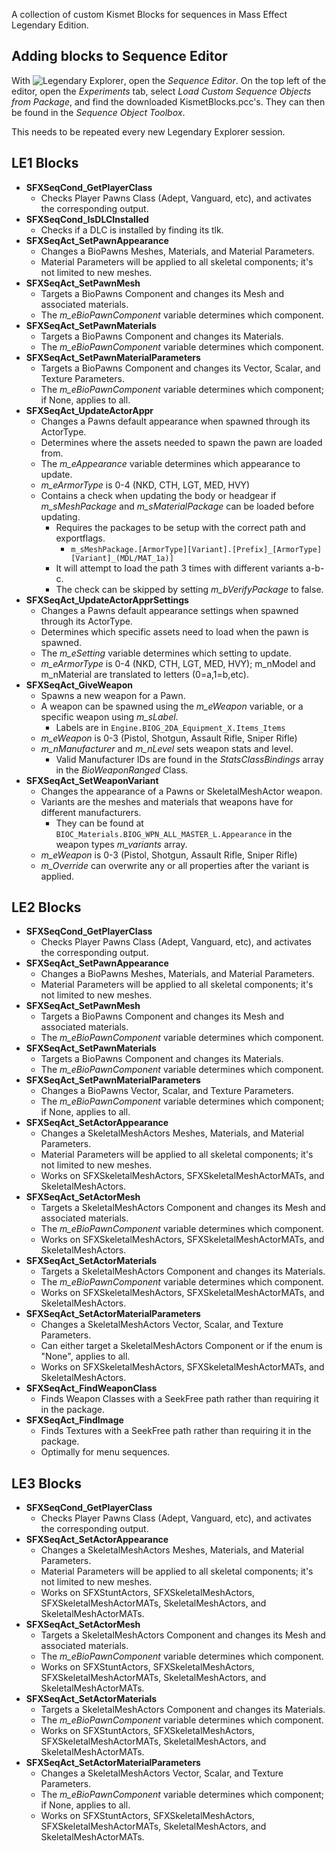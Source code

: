 A collection of custom Kismet Blocks for sequences in Mass Effect Legendary Edition.

## Adding blocks to Sequence Editor
With ![Legendary Explorer](https://github.com/ME3Tweaks/LegendaryExplorer), open the *Sequence Editor*. On the top left of the editor, open the *Experiments* tab, select *Load Custom Sequence Objects from Package*, and find the downloaded KismetBlocks.pcc's. They can then be found in the *Sequence Object Toolbox*.

This needs to be repeated every new Legendary Explorer session.

## LE1 Blocks
- **SFXSeqCond_GetPlayerClass**
    - Checks Player Pawns Class (Adept, Vanguard, etc), and activates the corresponding output.
- **SFXSeqCond_IsDLCInstalled**
    - Checks if a DLC is installed by finding its tlk.
- **SFXSeqAct_SetPawnAppearance**
    - Changes a BioPawns Meshes, Materials, and Material Parameters.
    - Material Parameters will be applied to all skeletal components; it's not limited to new meshes.
- **SFXSeqAct_SetPawnMesh**
    - Targets a BioPawns Component and changes its Mesh and associated materials.
	- The *m_eBioPawnComponent* variable determines which component.
- **SFXSeqAct_SetPawnMaterials**
    - Targets a BioPawns Component and changes its Materials.
	- The *m_eBioPawnComponent* variable determines which component.
- **SFXSeqAct_SetPawnMaterialParameters**
    - Targets a BioPawns Component and changes its Vector, Scalar, and Texture Parameters.
	- The *m_eBioPawnComponent* variable determines which component; if None, applies to all.
- **SFXSeqAct_UpdateActorAppr**
    - Changes a Pawns default appearance when spawned through its ActorType.
	- Determines where the assets needed to spawn the pawn are loaded from.
    - The *m_eAppearance* variable determines which appearance to update.
	- *m_eArmorType* is 0-4 (NKD, CTH, LGT, MED, HVY)
	- Contains a check when updating the body or headgear if *m_sMeshPackage* and *m_sMaterialPackage* can be loaded before updating.
	    - Requires the packages to be setup with the correct path and exportflags.
		    - `m_sMeshPackage.[ArmorType][Variant].[Prefix]_[ArmorType][Variant]_(MDL/MAT_1a)]`
		- It will attempt to load the path 3 times with different variants a-b-c.
	    - The check can be skipped by setting *m_bVerifyPackage* to false.
- **SFXSeqAct_UpdateActorApprSettings**
    - Changes a Pawns default appearance settings when spawned through its ActorType.
	- Determines which specific assets need to load when the pawn is spawned.
    - The *m_eSetting* variable determines which setting to update.
	- *m_eArmorType* is 0-4 (NKD, CTH, LGT, MED, HVY); m_nModel and m_nMaterial are translated to letters (0=a,1=b,etc).
- **SFXSeqAct_GiveWeapon**
    - Spawns a new weapon for a Pawn.
	- A weapon can be spawned using the *m_eWeapon* variable, or a specific weapon using *m_sLabel*.
	    - Labels are in `Engine.BIOG_2DA_Equipment_X.Items_Items`
    - *m_eWeapon* is 0-3 (Pistol, Shotgun, Assault Rifle, Sniper Rifle)
    - *m_nManufacturer* and *m_nLevel* sets weapon stats and level.
	    - Valid Manufacturer IDs are found in the *StatsClassBindings* array in the *BioWeaponRanged* Class.
- **SFXSeqAct_SetWeaponVariant**
    - Changes the appearance of a Pawns or SkeletalMeshActor weapon.
	- Variants are the meshes and materials that weapons have for different manufacturers.
	    - They can be found at `BIOC_Materials.BIOG_WPN_ALL_MASTER_L.Appearance` in the weapon types *m_variants* array.
	- *m_eWeapon* is 0-3 (Pistol, Shotgun, Assault Rifle, Sniper Rifle)
	- *m_Override* can overwrite any or all properties after the variant is applied.
	
	
## LE2 Blocks
- **SFXSeqCond_GetPlayerClass**
    - Checks Player Pawns Class (Adept, Vanguard, etc), and activates the corresponding output.
- **SFXSeqAct_SetPawnAppearance**
    - Changes a BioPawns Meshes, Materials, and Material Parameters.
    - Material Parameters will be applied to all skeletal components; it's not limited to new meshes.
- **SFXSeqAct_SetPawnMesh**
    - Targets a BioPawns Component and changes its Mesh and associated materials.
    - The *m_eBioPawnComponent* variable determines which component.
- **SFXSeqAct_SetPawnMaterials**
    - Targets a BioPawns Component and changes its Materials.
    - The *m_eBioPawnComponent* variable determines which component.
- **SFXSeqAct_SetPawnMaterialParameters**
    - Changes a BioPawns Vector, Scalar, and Texture Parameters.
    - The *m_eBioPawnComponent* variable determines which component; if None, applies to all.
- **SFXSeqAct_SetActorAppearance**
    - Changes a SkeletalMeshActors Meshes, Materials, and Material Parameters.
    - Material Parameters will be applied to all skeletal components; it's not limited to new meshes.
	- Works on SFXSkeletalMeshActors, SFXSkeletalMeshActorMATs, and SkeletalMeshActors.
- **SFXSeqAct_SetActorMesh**
    - Targets a SkeletalMeshActors Component and changes its Mesh and associated materials.
    - The *m_eBioPawnComponent* variable determines which component.
	- Works on SFXSkeletalMeshActors, SFXSkeletalMeshActorMATs, and SkeletalMeshActors.
- **SFXSeqAct_SetActorMaterials**
    - Targets a SkeletalMeshActors Component and changes its Materials.
    - The *m_eBioPawnComponent* variable determines which component.
	- Works on SFXSkeletalMeshActors, SFXSkeletalMeshActorMATs, and SkeletalMeshActors.
- **SFXSeqAct_SetActorMaterialParameters**
    - Changes a SkeletalMeshActors Vector, Scalar, and Texture Parameters.
    - Can either target a SkeletalMeshActors Component or if the enum is "None", applies to all.
	- Works on SFXSkeletalMeshActors, SFXSkeletalMeshActorMATs, and SkeletalMeshActors.
- **SFXSeqAct_FindWeaponClass**
    - Finds Weapon Classes with a SeekFree path rather than requiring it in the package.
- **SFXSeqAct_FindImage**
    - Finds Textures with a SeekFree path rather than requiring it in the package.
    - Optimally for menu sequences.
    
## LE3 Blocks
- **SFXSeqCond_GetPlayerClass**
    - Checks Player Pawns Class (Adept, Vanguard, etc), and activates the corresponding output.
- **SFXSeqAct_SetActorAppearance**
    - Changes a SkeletalMeshActors Meshes, Materials, and Material Parameters.
    - Material Parameters will be applied to all skeletal components; it's not limited to new meshes.
	- Works on SFXStuntActors, SFXSkeletalMeshActors, SFXSkeletalMeshActorMATs, SkeletalMeshActors, and SkeletalMeshActorMATs.
- **SFXSeqAct_SetActorMesh**
    - Targets a SkeletalMeshActors Component and changes its Mesh and associated materials.
    - The *m_eBioPawnComponent* variable determines which component.
	- Works on SFXStuntActors, SFXSkeletalMeshActors, SFXSkeletalMeshActorMATs, SkeletalMeshActors, and SkeletalMeshActorMATs.
- **SFXSeqAct_SetActorMaterials**
    - Targets a SkeletalMeshActors Component and changes its Materials.
    - The *m_eBioPawnComponent* variable determines which component.
	- Works on SFXStuntActors, SFXSkeletalMeshActors, SFXSkeletalMeshActorMATs, SkeletalMeshActors, and SkeletalMeshActorMATs.
- **SFXSeqAct_SetActorMaterialParameters**
    - Changes a SkeletalMeshActors Vector, Scalar, and Texture Parameters.
    - The *m_eBioPawnComponent* variable determines which component; if None, applies to all.
	- Works on SFXStuntActors, SFXSkeletalMeshActors, SFXSkeletalMeshActorMATs, SkeletalMeshActors, and SkeletalMeshActorMATs.

  
